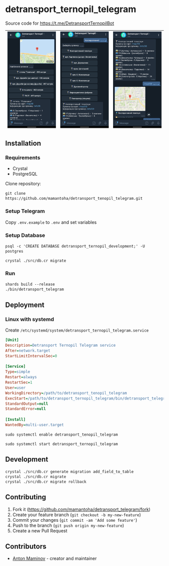 # detransport_ternopil_telegram

Source code for <https://t.me/DetransportTernopilBot>

| ![image](https://github.com/mamantoha/detransport_ternopil_telegram/blob/master/screenshots/1.png?raw=true) | ![image](https://github.com/mamantoha/detransport_ternopil_telegram/blob/master/screenshots/2.png?raw=true) | ![image](https://github.com/mamantoha/detransport_ternopil_telegram/blob/master/screenshots/3.png?raw=true) |
| --- | --- | --- |

## Installation

### Requirements

- Crystal
- PostgreSQL

Clone repository:

```console
git clone https://github.com/mamantoha/detransport_tenopil_telegram.git
```

### Setup Telegram

Copy `.env.example` to `.env` and set variables

### Setup Database

```
psql -c 'CREATE DATABASE detransport_ternopil_development;' -U postgres
```

```console
crystal ./src/db.cr migrate
```

### Run

```console
shards build --release
./bin/detransport_telegram
```

## Deployment

### Linux with systemd

Create `/etc/systemd/system/detransport_ternopil_telegram.service`

```ini
[Unit]
Description=Detransport Ternopil Telegram service
After=network.target
StartLimitIntervalSec=0

[Service]
Type=simple
Restart=always
RestartSec=1
User=user
WorkingDirectory=/path/to/detransport_tenopil_telegram
ExecStart=/path/to/detransport_ternopil_telegram/bin/detransport_telegram &>/dev/null &
StandardOutput=null
StandardError=null

[Install]
WantedBy=multi-user.target
```

```console
sudo systemctl enable detransport_tenopil_telegram
```

```console
sudo systemctl start detransport_ternopil_telegram
```

## Development

```
crystal ./src/db.cr generate migration add_field_to_table
crystal ./src/db.cr migrate
crystal ./src/db.cr migrate rollback
```

## Contributing

1. Fork it (<https://github.com/mamantoha/detransport_telegram/fork>)
2. Create your feature branch (`git checkout -b my-new-feature`)
3. Commit your changes (`git commit -am 'Add some feature'`)
4. Push to the branch (`git push origin my-new-feature`)
5. Create a new Pull Request

## Contributors

- [Anton Maminov](https://github.com/mamantoha) - creator and maintainer
